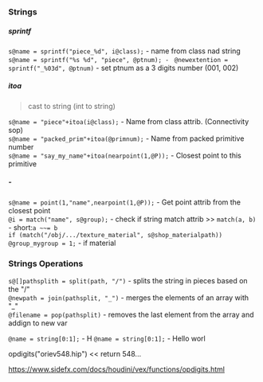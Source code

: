 
### Strings

##### sprintf

`s@name = sprintf("piece_%d", i@class);` - name from class nad string  
`s@name = sprintf("%s %d", "piece", @ptnum); - `
`@newextention = sprintf("_%03d", @ptnum)` - set ptnum as a 3 digits number (001, 002)  


##### itoa
>cast to string (int to string)

`s@name = "piece"+itoa(i@class);` - Name from class attrib. (Connectivity sop)   
`s@name = "packed_prim"+itoa(@primnum);` - Name from packed primitive number   
`s@name = "say_my_name"+itoa(nearpoint(1,@P));` - Closest point to this primitive   

##### -

`s@name = point(1,"name",nearpoint(1,@P));` - Get point attrib from the closest point   
`@i = match("name", s@group);` - check if string match attrib  >> `match(a, b)`  - short:`a ~~= b`    
`if (match("/obj/.../texture_material", s@shop_materialpath)) @group_mygroup = 1;` - if material

###  Strings Operations
`s@[]pathsplith = split(path, "/")` - splits the string in pieces based on the "/"  
`@newpath = join(pathsplit, "_")` - merges the elements of an array with "_"   
`@filename = pop(pathsplit)` - removes the last element from the array and addign to new var  

`@name = string[0:1];` - H
`@name = string[0:1];` - Hello worl



opdigits("oriev548.hip") << return 548...




https://www.sidefx.com/docs/houdini/vex/functions/opdigits.html
